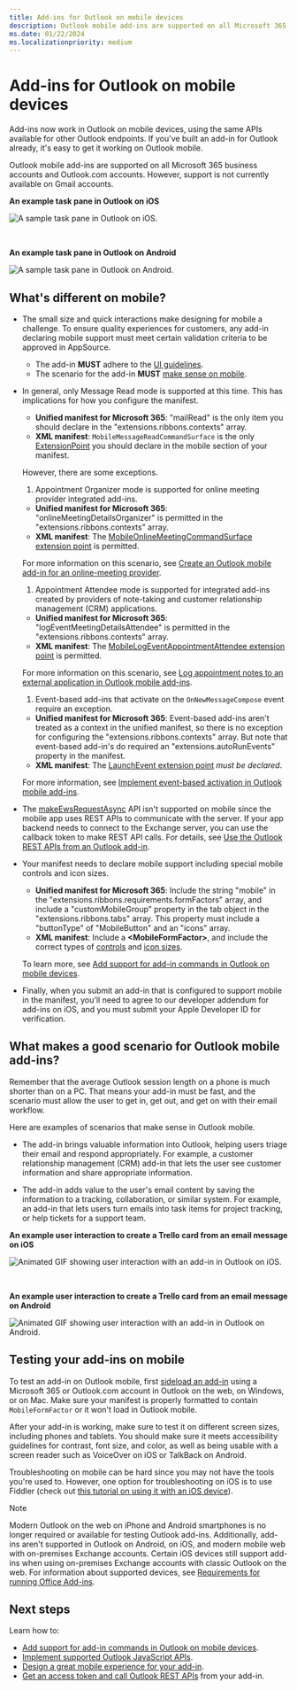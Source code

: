 ```yaml
---
title: Add-ins for Outlook on mobile devices
description: Outlook mobile add-ins are supported on all Microsoft 365 business accounts and Outlook.com accounts.
ms.date: 01/22/2024
ms.localizationpriority: medium
---
```


# Add-ins for Outlook on mobile devices

Add-ins now work in Outlook on mobile devices, using the same APIs available for other Outlook endpoints. If you've built an add-in for Outlook already, it's easy to get it working on Outlook mobile.

Outlook mobile add-ins are supported on all Microsoft 365 business accounts and Outlook.com accounts. However, support is not currently available on Gmail accounts.

**An example task pane in Outlook on iOS**

![A sample task pane in Outlook on iOS.](../images/outlook-mobile-addin-taskpane.png)

<br/>

**An example task pane in Outlook on Android**

![A sample task pane in Outlook on Android.](../images/outlook-mobile-addin-taskpane-android.png)

## What's different on mobile?

- The small size and quick interactions make designing for mobile a challenge. To ensure quality experiences for customers, any add-in declaring mobile support must meet certain validation criteria to be approved in AppSource.
  - The add-in **MUST** adhere to the [UI guidelines](outlook-addin-design.md).
  - The scenario for the add-in **MUST** [make sense on mobile](#what-makes-a-good-scenario-for-outlook-mobile-add-ins).

- In general, only Message Read mode is supported at this time. This has implications for how you configure the manifest.
  - **Unified manifest for Microsoft 365**: "mailRead" is the only item you should declare in the "extensions.ribbons.contexts" array.
  - **XML manifest**: `MobileMessageReadCommandSurface` is the only [ExtensionPoint](/javascript/api/manifest/extensionpoint#mobilemessagereadcommandsurface) you should declare in the mobile section of your manifest. 
  
  However, there are some exceptions.
  1. Appointment Organizer mode is supported for online meeting provider integrated add-ins.
    - **Unified manifest for Microsoft 365**: "onlineMeetingDetailsOrganizer" is permitted in the "extensions.ribbons.contexts" array.
    - **XML manifest**: The [MobileOnlineMeetingCommandSurface extension point](/javascript/api/manifest/extensionpoint#mobileonlinemeetingcommandsurface) is permitted. 
  
    For more information on this scenario, see [Create an Outlook mobile add-in for an online-meeting provider](online-meeting.md).

  1. Appointment Attendee mode is supported for integrated add-ins created by providers of note-taking and customer relationship management (CRM) applications. 
    - **Unified manifest for Microsoft 365**: "logEventMeetingDetailsAttendee" is permitted in the "extensions.ribbons.contexts" array.
    - **XML manifest**: The [MobileLogEventAppointmentAttendee extension point](/javascript/api/manifest/extensionpoint#mobilelogeventappointmentattendee) is permitted. 
    
    For more information on this scenario, see [Log appointment notes to an external application in Outlook mobile add-ins](mobile-log-appointments.md).

  1. Event-based add-ins that activate on the `OnNewMessageCompose` event require an exception.
    - **Unified manifest for Microsoft 365**: Event-based add-ins aren't treated as a context in the unified manifest, so there is no exception for configuring the "extensions.ribbons.contexts" array. But note that event-based add-in's do required an "extensions.autoRunEvents" property in the manifest. 
    - **XML manifest**: The [LaunchEvent extension point](/javascript/api/manifest/extensionpoint#launchevent) *must be declared*. 
  
    For more information, see [Implement event-based activation in Outlook mobile add-ins](mobile-event-based.md).

- The [makeEwsRequestAsync](/javascript/api/requirement-sets/outlook/preview-requirement-set/office.context.mailbox#methods) API isn't supported on mobile since the mobile app uses REST APIs to communicate with the server. If your app backend needs to connect to the Exchange server, you can use the callback token to make REST API calls. For details, see [Use the Outlook REST APIs from an Outlook add-in](use-rest-api.md).

- Your manifest needs to declare mobile support including special mobile controls and icon sizes. 
  - **Unified manifest for Microsoft 365**: Include the string "mobile" in the "extensions.ribbons.requirements.formFactors" array, and include a "customMobileGroup" property in the tab object in the "extensions.ribbons.tabs" array. This property must include a "buttonType" of "MobileButton" and an "icons" array.
  - **XML manifest**: Include a **\<MobileFormFactor\>**, and include the correct types of [controls](/javascript/api/manifest/control) and [icon sizes](/javascript/api/manifest/icon).
  
  To learn more, see [Add support for add-in commands in Outlook on mobile devices](add-mobile-support.md).


- Finally, when you submit an add-in that is configured to support mobile in the manifest, you'll need to agree to our developer addendum for add-ins on iOS, and you must submit your Apple Developer ID for verification.

## What makes a good scenario for Outlook mobile add-ins?

Remember that the average Outlook session length on a phone is much shorter than on a PC. That means your add-in must be fast, and the scenario must allow the user to get in, get out, and get on with their email workflow.

Here are examples of scenarios that make sense in Outlook mobile.

- The add-in brings valuable information into Outlook, helping users triage their email and respond appropriately. For example, a customer relationship management (CRM) add-in that lets the user see customer information and share appropriate information.

- The add-in adds value to the user's email content by saving the information to a tracking, collaboration, or similar system. For example, an add-in that lets users turn emails into task items for project tracking, or help tickets for a support team.

**An example user interaction to create a Trello card from an email message on iOS**

![Animated GIF showing user interaction with an add-in in Outlook on iOS.](../images/outlook-mobile-addin-interaction.gif)

<br/>

**An example user interaction to create a Trello card from an email message on Android**

![Animated GIF showing user interaction with an add-in in Outlook on Android.](../images/outlook-mobile-addin-interaction-android.gif)

## Testing your add-ins on mobile

To test an add-in on Outlook mobile, first [sideload an add-in](sideload-outlook-add-ins-for-testing.md) using a Microsoft 365 or Outlook.com account in Outlook on the web, on Windows, or on Mac. Make sure your manifest is properly formatted to contain `MobileFormFactor` or it won't load in Outlook mobile.

After your add-in is working, make sure to test it on different screen sizes, including phones and tablets. You should make sure it meets accessibility guidelines for contrast, font size, and color, as well as being usable with a screen reader such as VoiceOver on iOS or TalkBack on Android.

Troubleshooting on mobile can be hard since you may not have the tools you're used to. However, one option for troubleshooting on iOS is to use Fiddler (check out [this tutorial on using it with an iOS device](https://www.telerik.com/blogs/using-fiddler-with-apple-ios-devices)).

> [!NOTE]
> Modern Outlook on the web on iPhone and Android smartphones is no longer required or available for testing Outlook add-ins. Additionally, add-ins aren't supported in Outlook on Android, on iOS, and modern mobile web with on-premises Exchange accounts. Certain iOS devices still support add-ins when using on-premises Exchange accounts with classic Outlook on the web. For information about supported devices, see [Requirements for running Office Add-ins](../concepts/requirements-for-running-office-add-ins.md#client-requirements-non-windows-smartphone-and-tablet).

## Next steps

Learn how to:

- [Add support for add-in commands in Outlook on mobile devices](add-mobile-support.md).
- [Implement supported Outlook JavaScript APIs](outlook-mobile-apis.md).
- [Design a great mobile experience for your add-in](outlook-addin-design.md).
- [Get an access token and call Outlook REST APIs](use-rest-api.md) from your add-in.
